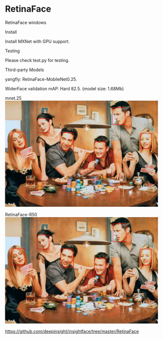 # RetinaFace
RetinaFace windows

Install

Install MXNet with GPU support.

Testing

Please check test.py for testing.

Third-party Models

yangfly: RetinaFace-MobileNet0.25.

WiderFace validation mAP: Hard 82.5. (model size: 1.68Mb)

mnet.25
![mnet.25](detector_test.jpg) 

RetinaFace-R50
![RetinaFace-R50](detector_test1.jpg) 

https://github.com/deepinsight/insightface/tree/master/RetinaFace
